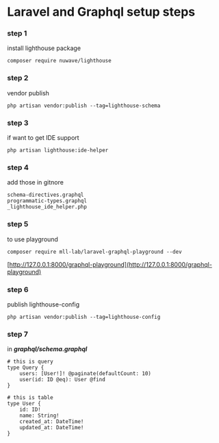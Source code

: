 # Laravel and Graphql setup steps

### step 1

install lighthouse package

    composer require nuwave/lighthouse

### step 2

vendor publish

    php artisan vendor:publish --tag=lighthouse-schema

### step 3

if want to get IDE support

    php artisan lighthouse:ide-helper

### step 4

add those in gitnore

    schema-directives.graphql
    programmatic-types.graphql
    _lighthouse_ide_helper.php

### step 5

to use playground

    composer require mll-lab/laravel-graphql-playground --dev

[http://127.0.0.1:8000/graphql-playground](http://127.0.0.1:8000/graphql-playground)

### step 6

publish lighthouse-config

    php artisan vendor:publish --tag=lighthouse-config

### step 7

in **_graphql/schema.graphql_**

    # this is query
    type Query {
        users: [User!]! @paginate(defaultCount: 10)
        user(id: ID @eq): User @find
    }

    # this is table
    type User {
        id: ID!
        name: String!
        created_at: DateTime!
        updated_at: DateTime!
    }
